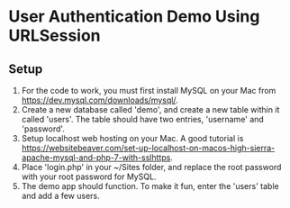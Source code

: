 # User Authentication Demo Using URLSession

## Setup
1. For the code to work, you must first install MySQL on your Mac from https://dev.mysql.com/downloads/mysql/.
2. Create a new database called 'demo', and create a new table within it called 'users'. The table should have two entries, 'username' and 'password'.
3. Setup localhost web hosting on your Mac. A good tutorial is https://websitebeaver.com/set-up-localhost-on-macos-high-sierra-apache-mysql-and-php-7-with-sslhttps.
4. Place 'login.php' in your ~/Sites folder, and replace the root password with your root password for MySQL.
5. The demo app should function. To make it fun, enter the 'users' table and add a few users.
